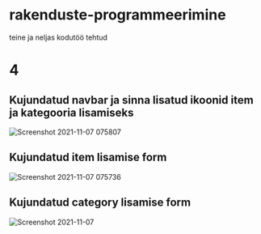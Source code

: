 # rakenduste-programmeerimine

teine ja neljas kodutöö tehtud

# 4

## Kujundatud navbar ja sinna lisatud ikoonid item ja kategooria lisamiseks
![Screenshot 2021-11-07 075807](https://user-images.githubusercontent.com/71014202/140634289-5a217a92-6210-4541-bf1b-73d8b47549e7.png)
## Kujundatud item lisamise form
![Screenshot 2021-11-07 075736](https://user-images.githubusercontent.com/71014202/140634312-ffaec838-0341-404a-b30c-660f31f9eed7.png)
## Kujundatud category lisamise form
![Screenshot 2021-11-07](https://user-images.githubusercontent.com/71014202/140634314-8078487f-7388-4426-8aed-69af4716367c.png)
